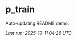 # p_train

Auto-updating README demo.

<!--START_SECTION:status-->
_Last run: 2025-10-11 04:26 UTC_
<!--END_SECTION:status-->







































































































































































































































































































































































































































































































































































































































































































































































































































































































































































































































































































































